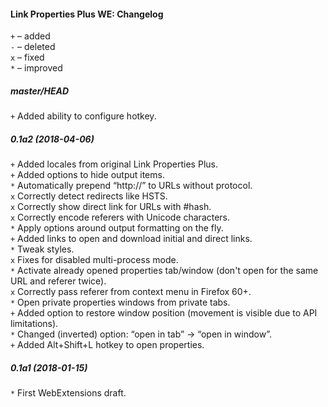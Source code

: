 ﻿#### Link Properties Plus WE: Changelog

`+` – added<br>
`-` – deleted<br>
`x` – fixed<br>
`*` – improved<br>

##### master/HEAD
`+` Added ability to configure hotkey.<br>

##### 0.1a2 (2018-04-06)
`+` Added locales from original Link Properties Plus.<br>
`+` Added options to hide output items.<br>
`*` Automatically prepend “http://” to URLs without protocol.<br>
`x` Correctly detect redirects like HSTS.<br>
`x` Correctly show direct link for URLs with #hash.<br>
`x` Correctly encode referers with Unicode characters.<br>
`*` Apply options around output formatting on the fly.<br>
`+` Added links to open and download initial and direct links.<br>
`*` Tweak styles.<br>
`x` Fixes for disabled multi-process mode.<br>
`*` Activate already opened properties tab/window (don't open for the same URL and referer twice).<br>
`x` Correctly pass referer from context menu in Firefox 60+.<br>
`*` Open private properties windows from private tabs.<br>
`+` Added option to restore window position (movement is visible due to API limitations).<br>
`*` Changed (inverted) option: “open in tab” → “open in window”.<br>
`+` Added Alt+Shift+L hotkey to open properties.<br>

##### 0.1a1 (2018-01-15)
`*` First WebExtensions draft.<br>